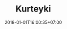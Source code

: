 ---
title: 'Kurteyki'
slug: 'kurteyki'
description: "Website untuk menulis konten berdasarkan topik"
image: "kurteyki.avif"
stack: ['codeigniter4', 'jquery', 'bootstrap5']
category: Website
status: Pribadi
# demo: https://google.com
# buy: https:google.com/ncr
github: https://github.com/kurteyki/
date: 2018-01-01T16:00:35+07:00
draft: false
# =============================
overview:
    - "aplikasi website ini berguna untuk menulis konten secara terstruktur berdasrkan topi, dilengkapi dengan SEO, sitemap, dan manajemen kontennya"
# =============================
feature:
    - name: "Topic"
      icon: "fas fa-pencil"
      description: "Menulis Konten Berdasarkan Topik"
    - name: "Pages"
      icon: "fas fa-file"
      description: "Tersedia Halaman untuk informasi web"
    - name: "Membership"
      icon: "fas fa-user"
      description: "ada fitur membership untuk menjual topik yang ditulis"
    - name: "Authenticantion"
      icon: "fas fa-lock"
      description: "fitur pengguna harus masuk terlebih dahulu"
    - name: "SEO"
      icon: "fas fa-cog"
      description: "website sudah dioptimasi technical SEO"
    - name: "Responsive"
      icon: "fas fa-display"
      description: "memiliki tampilan yang responsive diberbagai device"
# ============================= 
---